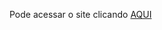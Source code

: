 Pode acessar o site clicando <a href="https://analiseedesenvolvimento.vercel.app/index.html" target="_blank">AQUI</a>